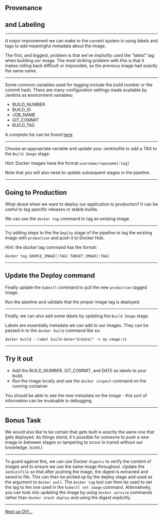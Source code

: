 ## Provenance 
## and Labeling

---

A major improvement we can make to the current system is using labels and tags
to add meaningful metadata about the image.

The first, and biggest, problem is that we've implicitly used the "latest" tag
when building our image. The most striking problem with this is that it makes
rolling back difficult or impossible, as the previous image had exactly the same
name. 

---

Some common variables used for tagging include the build number or the commit hash. 
There are many configuration settings made available by Jenkins as environment variables:

* BUILD_NUMBER
* BUILD_ID
* JOB_NAME
* GIT_COMMIT
* BUILD_TAG

A complete list can be found [here](https://wiki.jenkins.io/display/JENKINS/Building+a+software+project#Buildingasoftwareproject-JenkinsSetEnvironmentVariables)

---

Choose an appropriate variable and update your Jenkinsfile to add a TAG to the `Build Image` stage.

Hint: Docker images have the format `username/reponame[:tag]`

Note that you will also need to update subsequent stages in the pipeline.

---

## Going to Production

What about when we want to deploy our application to production? It can be useful to tag specific releases or stable builds.

We can use the `docker tag` command to tag an existing image.

---

Try adding steps to the the `Deploy` stage of the pipeline to tag the existing image with `production` and push it to Docker Hub.

Hint: the docker tag command has the format:

```
docker tag SOURCE_IMAGE[:TAG] TARGET_IMAGE[:TAG]
```

---

## Update the Deploy command

Finally update the `kubectl` command to pull the new `production` tagged image.

Run the pipeline and validate that the proper image tag is deployed.

---

Finally, we can also add some labels by updating the `Build Image` stage.

Labels are essentially metadata we can add to our images. They can be passed in to the
`docker build` command like so:

```
docker build --label build-date="$(date)" -t my-image:v1 
```

---

## Try it out

* Add the BUILD_NUMBER, GIT_COMMIT, and DATE as labels to your build.
* Run the image locally and use the `docker inspect` command on the running container.

You should be able to see the new metadata on the image - this sort
of information can be invaluable in debugging.

---

## Bonus Task

We would also like to be certain that gets built is exactly the same one that
gets deployed. As things stand, it's possible for someone to push a new image
in-between stages or tampering to occur in transit without our knowledge.
(cont.)

---

To guard against this, we can use Docker `digests` to verify the content of
images and to ensure we use the same image throughout. Update the `Jenkinsfile`
so that after pushing the image, the digest is extracted and saved to file. This
can then be picked up by the deploy stage and used as the argument to `docker
pull`. The `docker tag` tool can then be used to set the tag to the one used in
the `kubectl set image` command. Alternatively, you can look into updating the image by
using `docker service` commands rather than `docker stack deploy` and using the
digest explicitly.

---

[Next up DIY...](./06_diy.md)

